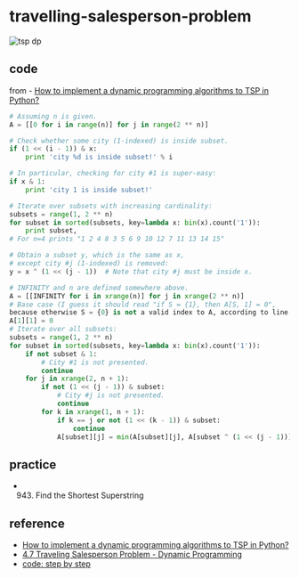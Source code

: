 # travelling-salesperson-problem 


![tsp dp](https://i.imgur.com/slovM3J.jpg)

## code 

from  - [How to implement a dynamic programming algorithms to TSP in Python?](https://stackoverflow.com/questions/30114978/how-to-implement-a-dynamic-programming-algorithms-to-tsp-in-python)


``` python 
# Assuming n is given.
A = [[0 for i in range(n)] for j in range(2 ** n)]
```

``` python 
# Check whether some city (1-indexed) is inside subset.
if (1 << (i - 1)) & x:
    print 'city %d is inside subset!' % i

# In particular, checking for city #1 is super-easy:
if x & 1:
    print 'city 1 is inside subset!'

# Iterate over subsets with increasing cardinality:
subsets = range(1, 2 ** n)
for subset in sorted(subsets, key=lambda x: bin(x).count('1')):
    print subset, 
# For n=4 prints "1 2 4 8 3 5 6 9 10 12 7 11 13 14 15"

# Obtain a subset y, which is the same as x, 
# except city #j (1-indexed) is removed:
y = x ^ (1 << (j - 1))  # Note that city #j must be inside x.
```

``` python 
# INFINITY and n are defined somewhere above.
A = [[INFINITY for i in xrange(n)] for j in xrange(2 ** n)]
# Base case (I guess it should read "if S = {1}, then A[S, 1] = 0",
because otherwise S = {0} is not a valid index to A, according to line #1)
A[1][1] = 0
# Iterate over all subsets:
subsets = range(1, 2 ** n)
for subset in sorted(subsets, key=lambda x: bin(x).count('1')):
    if not subset & 1:
        # City #1 is not presented.
        continue
    for j in xrange(2, n + 1):
        if not (1 << (j - 1)) & subset:
            # City #j is not presented.
            continue
        for k in xrange(1, n + 1):
            if k == j or not (1 << (k - 1)) & subset:
                continue
            A[subset][j] = min(A[subset][j], A[subset ^ (1 << (j - 1))][k] + get_dist(j, k))
```

## practice 

- 943. Find the Shortest Superstring
 

## reference 


- [How to implement a dynamic programming algorithms to TSP in Python?](https://stackoverflow.com/questions/30114978/how-to-implement-a-dynamic-programming-algorithms-to-tsp-in-python)
- [4.7 Traveling Salesperson Problem - Dynamic Programming](https://www.youtube.com/watch?v=XaXsJJh-Q5Y)
- [code: step by step](https://repl.it/@WillWang42/tsp-943)